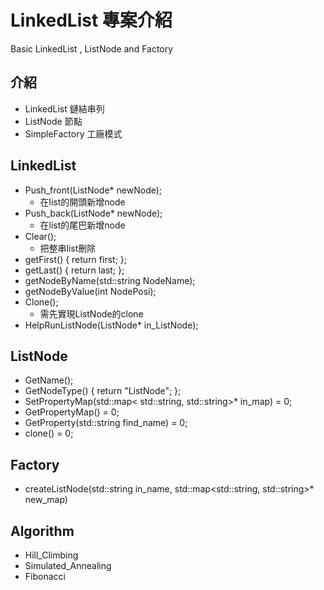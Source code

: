 # LinkedList 專案介紹
Basic LinkedList , ListNode and Factory

## 介紹
- LinkedList    鏈結串列
- ListNode      節點
- SimpleFactory 工廠模式

## LinkedList
- Push_front(ListNode* newNode);
  - 在list的開頭新增node
- Push_back(ListNode* newNode);
  - 在list的尾巴新增node
- Clear();
  - 把整串list刪除
- getFirst() { return first; };
- getLast() { return last; };
- getNodeByName(std::string NodeName);
- getNodeByValue(int NodePosi);
- Clone();
  - 需先實現ListNode的clone
- HelpRunListNode(ListNode* in_ListNode);

## ListNode
- GetName();
- GetNodeType() { return "ListNode"; };
- SetPropertyMap(std::map< std::string, std::string>* in_map) = 0;
- GetPropertyMap() = 0;
- GetProperty(std::string find_name) = 0;
- clone() = 0;

## Factory
- createListNode(std::string in_name, std::map<std::string, std::string>* new_map)

## Algorithm
- Hill_Climbing
- Simulated_Annealing
- Fibonacci
